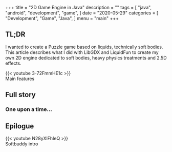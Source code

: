+++
title = "2D Game Engine in Java"
description = ""
tags = [
    "java",
    "android",
    "development",
    "game",
]
date = "2020-05-29"
categories = [
    "Development",
    "Game",
    "Java",
]
menu = "main"
+++

## TL;DR
I wanted to create a Puzzle game based on liquids, technically soft bodies. This article describes what I did with LibGDX and LiquidFun to create my own 2D engine dedicated to soft bodies, heavy physics treatments and 2.5D effects. 

<div class="youtube">
{{< youtube 3-72FmmHE1c >}} 
<figcaption>Main features</figcaption>
</div>

## Full story
### One upon a time...


## Epilogue

<div class="youtube">
{{< youtube N28yXlFhIeQ >}}
<figcaption>Softbuddy intro</figcaption>
</div> 
